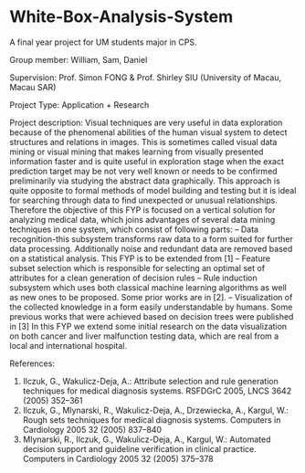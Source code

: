 # White-Box-Analysis-System

A final year project for UM students major in CPS.

Group member:
William, Sam, Daniel

Supervision: 
Prof. Simon FONG & Prof. Shirley SIU (University of Macau, Macau SAR) 

Project Type: Application + Research

Project description: 
Visual techniques are very useful in data exploration because of the phenomenal abilities of the human visual system to detect structures and relations in images. 
This is sometimes called visual data mining or visual mining that makes learning from visually presented information faster and is quite useful in exploration stage when the exact prediction target may be not very well known or needs to be confirmed preliminarily via studying the abstract data graphically. 
This approach is quite opposite to formal methods of model building and testing but it is ideal for searching through data to find unexpected or unusual relationships. Therefore the objective of this FYP is focused on a vertical solution for analyzing medical data, which joins advantages of several data mining techniques in one system, which consist of following parts: 
– Data recognition-this subsystem transforms raw data to a form suited for further data processing. Additionally noise and redundant data are removed based on a statistical analysis. This FYP is to be extended from [1]
– Feature subset selection which is responsible for selecting an optimal set of attributes for a clean generation of decision rules
– Rule induction subsystem which uses both classical machine learning algorithms as well as new ones to be proposed. Some prior works are in [2].
– Visualization of the collected knowledge in a form easily understandable by humans. Some previous works that were achieved based on decision trees were published in [3] 
In this FYP we extend some initial research on the data visualization on both cancer and liver malfunction testing data, which are real from a local and international hospital.

References:
1. Ilczuk, G., Wakulicz-Deja, A.: Attribute selection and rule generation techniques for medical diagnosis systems. RSFDGrC 2005, LNCS 3642 (2005) 352–361
2.  Ilczuk, G., Mlynarski, R., Wakulicz-Deja, A., Drzewiecka, A., Kargul, W.: Rough sets techniques for medical diagnosis systems. Computers in Cardiology 2005 32 (2005) 837–840
3. Mlynarski, R., Ilczuk, G., Wakulicz-Deja, A., Kargul, W.: Automated decision support and guideline verification in clinical practice. Computers in Cardiology 2005 32 (2005) 375–378
